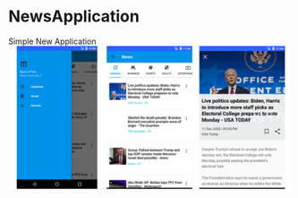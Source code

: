 # NewsApplication
Simple New Application
![alt text](https://github.com/AbhijithMogaveera/NewsApp/blob/master/app/screenshot/template.png)
 
